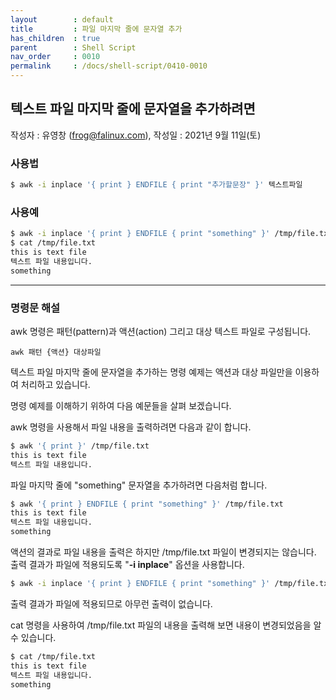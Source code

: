```yaml
---
layout        : default
title         : 파일 마지막 줄에 문자열 추가
has_children  : true
parent        : Shell Script
nav_order     : 0010
permalink     : /docs/shell-script/0410-0010
---
```


## 텍스트 파일 마지막 줄에 문자열을 추가하려면
작성자 : 유영창 (frog@falinux.com), 작성일 : 2021년 9월 11일(토)

### 사용법

``` sh
$ awk -i inplace '{ print } ENDFILE { print "추가할문장" }' 텍스트파일
```

### 사용예

``` sh
$ awk -i inplace '{ print } ENDFILE { print "something" }' /tmp/file.txt
$ cat /tmp/file.txt
this is text file
텍스트 파일 내용입니다.
something
```

---

### 명령문 해설

awk 명령은 패턴(pattern)과 액션(action) 그리고 대상 텍스트 파일로 구성됩니다.

```
awk 패턴 {액션} 대상파일
```

텍스트 파일 마지막 줄에 문자열을 추가하는 명령 예제는 액션과 대상 파일만을 이용하여 처리하고 있습니다. 

명령 예제를 이해하기 위하여 다음 예문들을 살펴 보겠습니다.

awk 명령을 사용해서 파일 내용을 출력하려면 다음과 같이 합니다.

``` sh
$ awk '{ print }' /tmp/file.txt
this is text file
텍스트 파일 내용입니다.
```

파일 마지막 줄에 "something" 문자열을 추가하려면 다음처럼 합니다. 

``` sh
$ awk '{ print } ENDFILE { print "something" }' /tmp/file.txt
this is text file
텍스트 파일 내용입니다.
something
```

액션의 결과로 파일 내용을 출력은 하지만 /tmp/file.txt 파일이 변경되지는 않습니다.  
출력 결과가 파일에 적용되도록 "**-i inplace**" 옵션을 사용합니다.

``` sh
$ awk -i inplace '{ print } ENDFILE { print "something" }' /tmp/file.txt
```

출력 결과가 파일에 적용되므로 아무런 출력이 없습니다. 

cat 명령을 사용하여 /tmp/file.txt 파일의 내용을 출력해 보면
내용이 변경되었음을 알수 있습니다. 

``` sh
$ cat /tmp/file.txt
this is text file
텍스트 파일 내용입니다.
something
```


